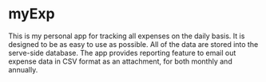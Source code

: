 # myExp 
This is my personal app for tracking all expenses on the daily basis.  It is designed to be as easy to use as possible.  All of the data are stored into the serve-side database.  The app provides reporting feature to email out expense data in CSV format as an attachment, for both monthly and annually.
